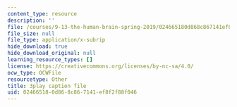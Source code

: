 ```yaml
---
content_type: resource
description: ''
file: /courses/9-13-the-human-brain-spring-2019/024665180d868c867141ef8f2f88f046_YpcIKKoDxLg.srt
file_size: null
file_type: application/x-subrip
hide_download: true
hide_download_original: null
learning_resource_types: []
license: https://creativecommons.org/licenses/by-nc-sa/4.0/
ocw_type: OCWFile
resourcetype: Other
title: 3play caption file
uid: 02466518-0d86-8c86-7141-ef8f2f88f046
---
```

